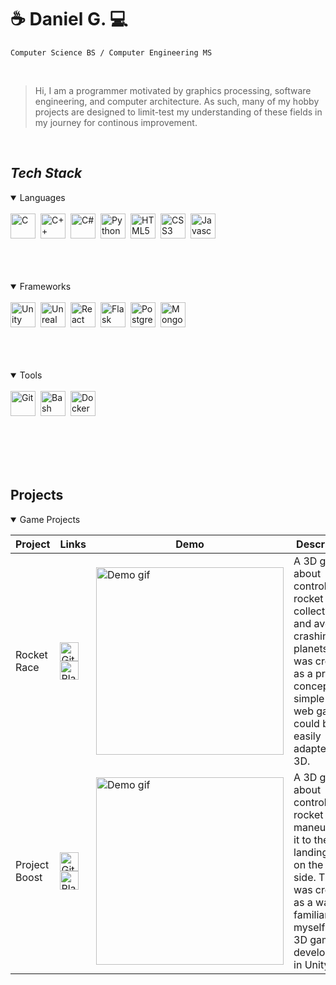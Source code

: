 # ☕ **Daniel G.** 💻

`Computer Science BS / Computer Engineering MS`

<br />

> Hi, I am a programmer motivated by graphics processing, software engineering, and computer architecture. As such, many of my hobby projects are designed to limit-test my understanding of these fields in my journey for continous improvement.

<br />

## *Tech Stack*
<details open>
  <summary> Languages </summary>
  <br />
  <img align="left" alt="C" width="40px" style="padding-right:5px;" src="https://cdn.jsdelivr.net/gh/devicons/devicon@latest/icons/c/c-original.svg"/>
  <img align="left" alt="C++" width="40px" style="padding-right:5px;" src="https://cdn.jsdelivr.net/gh/devicons/devicon@latest/icons/cplusplus/cplusplus-original.svg"/>
  <img align="left" alt="C#" width="40px" style="padding-right:5px;" src="https://cdn.jsdelivr.net/gh/devicons/devicon@latest/icons/csharp/csharp-original.svg"/>
  <img align="left" alt="Python" width="40px" style="padding-right:5px;" src="https://cdn.jsdelivr.net/gh/devicons/devicon@latest/icons/python/python-original-wordmark.svg"/>
  <img align="left" alt="HTML5" width="40px" style="padding-right:5px;" src="https://cdn.jsdelivr.net/gh/devicons/devicon@latest/icons/html5/html5-original-wordmark.svg"/>
  <img align="left" alt="CSS3" width="40px" style="padding-right:5px;" src="https://cdn.jsdelivr.net/gh/devicons/devicon@latest/icons/css3/css3-original-wordmark.svg"/>
  <img align="left" alt="Javascript" width="40px" style="padding-right:5px;" src="https://cdn.jsdelivr.net/gh/devicons/devicon@latest/icons/javascript/javascript-original.svg"/>
  <div style="clear:both"></div><br /><br /><br /><br />
</details>

<details open>
  <summary> Frameworks </summary>
  <br />
  <img align="left" alt="Unity" width="40px" style="padding-right:5px;" src="https://cdn.jsdelivr.net/gh/devicons/devicon@latest/icons/unity/unity-original-wordmark.svg"/>
  <img align="left" alt="Unreal" width="40px" style="padding-right:5px;" src="https://cdn.jsdelivr.net/gh/devicons/devicon@latest/icons/unrealengine/unrealengine-original-wordmark.svg"/>
  <img align="left" alt="React" width="40px" style="padding-right:5px;" src="https://cdn.jsdelivr.net/gh/devicons/devicon@latest/icons/react/react-original-wordmark.svg"/>
  <img align="left" alt="Flask" width="40px" style="padding-right:5px;" src="https://cdn.jsdelivr.net/gh/devicons/devicon@latest/icons/flask/flask-original-wordmark.svg"/>
  <img align="left" alt="PostgreSQL" width="40px" style="padding-right:5px;" src="https://cdn.jsdelivr.net/gh/devicons/devicon@latest/icons/postgresql/postgresql-original-wordmark.svg"/>
  <img align="left" alt="MongoDB" width="40px" style="padding-right:5px;" src="https://cdn.jsdelivr.net/gh/devicons/devicon@latest/icons/mongodb/mongodb-original-wordmark.svg"/>
  <div style="clear:both"></div><br /><br /><br /><br />
</details>

<details open>
  <summary> Tools </summary>
  <br />
  <img align="left" alt="Git" width="40px" style="padding-right:5px;" src="https://cdn.jsdelivr.net/gh/devicons/devicon@latest/icons/git/git-plain-wordmark.svg"/>
  <img align="left" alt="Bash" width="40px" style="padding-right:5px;" src="https://cdn.jsdelivr.net/gh/devicons/devicon@latest/icons/bash/bash-plain.svg"/>
  <img align="left" alt="Docker" width="40px" style="padding-right:5px;" src="https://cdn.jsdelivr.net/gh/devicons/devicon@latest/icons/docker/docker-original-wordmark.svg"/>
  <div style="clear:both"></div><br /><br /><br /><br />
</details>

<br />

## Projects

<details open>
  <summary> Game Projects </summary>

  | Project         | Links       | Demo         | Description  | Date          |
  | --------------- | ----------- | ------------ | ------------ | ------------- |
  | Rocket Race | [<img src="https://www.svgrepo.com/download/449764/github.svg" alt="GitHub" width="30" height="30">](https://github.com/sunghogo/Rocket-Race-Unity) [<img src="https://www.svgrepo.com/download/501816/play-game.svg" alt="Play Button" width="30" height="30">](https://sunghogo.github.io/Rocket-Race/) | <img src="https://github.com/sunghogo/Rocket-Race-Unity/blob/main/DemoReels/Demo.gif?raw=true" alt="Demo gif" width="300"/> | A 3D game about controlling a rocket to collect stars and avoid crashing into planets. This was created as a proof of concept that simple 2D web games could be easily adapted into 3D. | 04/2024 |
  | Project Boost | [<img src="https://www.svgrepo.com/download/449764/github.svg" alt="GitHub" width="30" height="30">](https://github.com/sunghogo/Project-Boost/tree/main) [<img src="https://www.svgrepo.com/download/501816/play-game.svg" alt="Play Button" width="30" height="30">](https://sunghogo.github.io/Project-Boost/) | <img src="https://github.com/sunghogo/GameDevTV-Unity/blob/main/Project%20Boost/DemoReels/Demo.gif?raw=true" alt="Demo gif" width="300"/> | A 3D game about controlling a rocket and maneuvering it to the landing pad on the other side. This was created as a way to familiarize myself with 3D game development in Unity. | 04/2024 |
  
</details>
